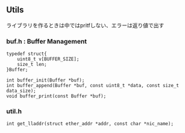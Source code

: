 ## Utils
ライブラリを作るときは中ではpritfしない、エラーは返り値で出す
### buf.h : Buffer Management
```
typedef struct{
    uint8_t v[BUFFER_SIZE];
    size_t len;
}Buffer;

int buffer_init(Buffer *buf);
int buffer_append(Buffer *buf, const uint8_t *data, const size_t data_size);
void buffer_print(const Buffer *buf);
```

### util.h
```
int get_lladdr(struct ether_addr *addr, const char *nic_name);
```